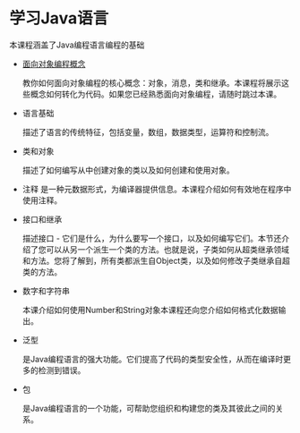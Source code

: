 # 学习Java语言

本课程涵盖了Java编程语言编程的基础

* [面向对象编程概念](/content/java/concepts/index.md)

    教你如何面向对象编程的核心概念：对象，消息，类和继承。本课程将展示这些概念如何转化为代码。如果您已经熟悉面向对象编程，请随时跳过本课。
    
* 语言基础

    描述了语言的传统特征，包括变量，数组，数据类型，运算符和控制流。
* 类和对象

    描述了如何编写从中创建对象的类以及如何创建和使用对象。

* 注释
    是一种元数据形式，为编译器提供信息。本课程介绍如何有效地在程序中使用注释。
    
* 接口和继承

    描述接口 - 它们是什么，为什么要写一个接口，以及如何编写它们。本节还介绍了您可以从另一个派生一个类的方法。也就是说，子类如何从超类继承领域和方法。您将了解到，所有类都派生自Object类，以及如何修改子类继承自超类的方法。

* 数字和字符串

    本课介绍如何使用Number和String对象本课程还向您介绍如何格式化数据输出。

* 泛型

    是Java编程语言的强大功能。它们提高了代码的类型安全性，从而在编译时更多的检测到错误。
* 包
    
    是Java编程语言的一个功能，可帮助您组织和构建您的类及其彼此之间的关系。